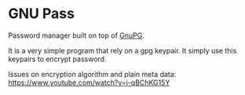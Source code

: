 # GNU Pass

Password manager built on top of [GnuPG](../145/README.md). 

It is a very simple program that rely on a gpg keypair. It simply use
this keypairs to encrypt password.


Issues on encryption algorithm and plain meta data: <https://www.youtube.com/watch?v=j-qBChKG15Y>
